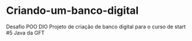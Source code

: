 # Criando-um-banco-digital
Desafio POO DIO 
Projeto de criação de banco digital para o curso de start #5 Java da GFT
